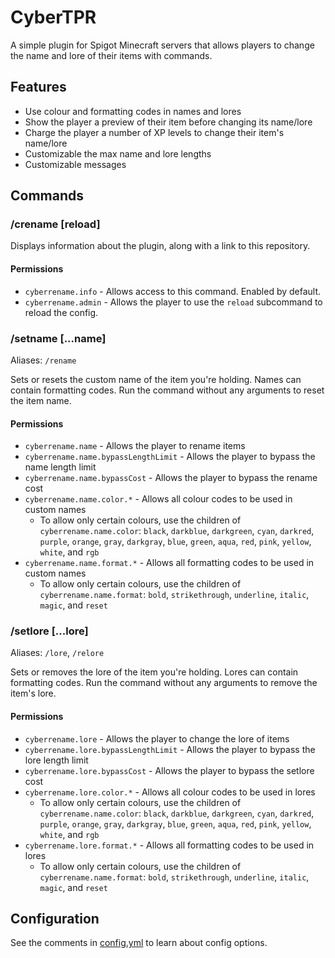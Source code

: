 # CyberTPR
A simple plugin for Spigot Minecraft servers that allows players to change the name and lore of their items with commands.

## Features
- Use colour and formatting codes in names and lores
- Show the player a preview of their item before changing its name/lore
- Charge the player a number of XP levels to change their item's name/lore
- Customizable the max name and lore lengths
- Customizable messages

## Commands
### /crename [reload]
Displays information about the plugin, along with a link to this repository.

#### Permissions
- `cyberrename.info` - Allows access to this command. Enabled by default.
- `cyberrename.admin` - Allows the player to use the `reload` subcommand to reload the config.

### /setname [...name]
Aliases: `/rename`

Sets or resets the custom name of the item you're holding. Names can contain formatting codes. Run the command without any arguments to reset the item name.

#### Permissions
- `cyberrename.name` - Allows the player to rename items
- `cyberrename.name.bypassLengthLimit` - Allows the player to bypass the name length limit
- `cyberrename.name.bypassCost` - Allows the player to bypass the rename cost
- `cyberrename.name.color.*` - Allows all colour codes to be used in custom names
    - To allow only certain colours, use the children of `cyberrename.name.color`: `black`, `darkblue`, `darkgreen`, `cyan`, `darkred`, `purple`, `orange`, `gray`, `darkgray`, `blue`, `green`, `aqua`, `red`, `pink`, `yellow`, `white`, and `rgb`
- `cyberrename.name.format.*` - Allows all formatting codes to be used in custom names
    - To allow only certain colours, use the children of `cyberrename.name.format`: `bold`, `strikethrough`, `underline`, `italic`, `magic`, and `reset`

### /setlore [...lore]
Aliases: `/lore`, `/relore`

Sets or removes the lore of the item you're holding. Lores can contain formatting codes. Run the command without any arguments to remove the item's lore.

#### Permissions
- `cyberrename.lore` - Allows the player to change the lore of items
- `cyberrename.lore.bypassLengthLimit` - Allows the player to bypass the lore length limit
- `cyberrename.lore.bypassCost` - Allows the player to bypass the setlore cost
- `cyberrename.lore.color.*` - Allows all colour codes to be used in lores
    - To allow only certain colours, use the children of `cyberrename.name.color`: `black`, `darkblue`, `darkgreen`, `cyan`, `darkred`, `purple`, `orange`, `gray`, `darkgray`, `blue`, `green`, `aqua`, `red`, `pink`, `yellow`, `white`, and `rgb`
- `cyberrename.lore.format.*` - Allows all formatting codes to be used in lores
    - To allow only certain colours, use the children of `cyberrename.name.format`: `bold`, `strikethrough`, `underline`, `italic`, `magic`, and `reset`

## Configuration
See the comments in [config.yml](/src/main/resources/config.yml) to learn about config options.